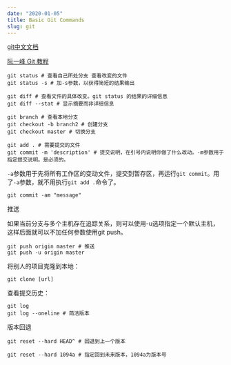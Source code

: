 ```yaml
---
date: "2020-01-05"
title: Basic Git Commands
slug: git
---
```


[git中文文档](https://git-scm.com/book/zh/v2)

[阮一峰 Git 教程](https://www.bookstack.cn/read/git-tutorial/README.md)

```
git status # 查看自己所处分支 查看改变的文件
git status -s # 加-s参数，以获得简短的结果输出
```

```
git diff # 查看文件的具体改变。git status 的结果的详细信息
git diff --stat # 显示摘要而非详细信息
```

```
git branch # 查看本地分支
git checkout -b branch2 # 创建分支
git checkout master # 切换分支
```

```
git add . # 需要提交的文件
git commit -m 'description' # 提交说明，在引号内说明你做了什么改动。-m参数用于指定提交说明。是必须的。
```
`-a`参数用于先将所有工作区的变动文件，提交到暂存区，再运行`git commit`。用了`-a`参数，就不用执行`git add .`命令了。

```
git commit -am "message" 
```

推送

如果当前分支与多个主机存在追踪关系，则可以使用-u选项指定一个默认主机，这样后面就可以不加任何参数使用git push。

```
git push origin master # 推送
git push -u origin master 
```

将别人的项目克隆到本地：

```
git clone [url]
```

查看提交历史：

```
git log
git log --oneline # 简洁版本
```

版本回退

```
git reset --hard HEAD^ # 回退到上一个版本

git reset --hard 1094a # 指定回到未来版本，1094a为版本号
```











